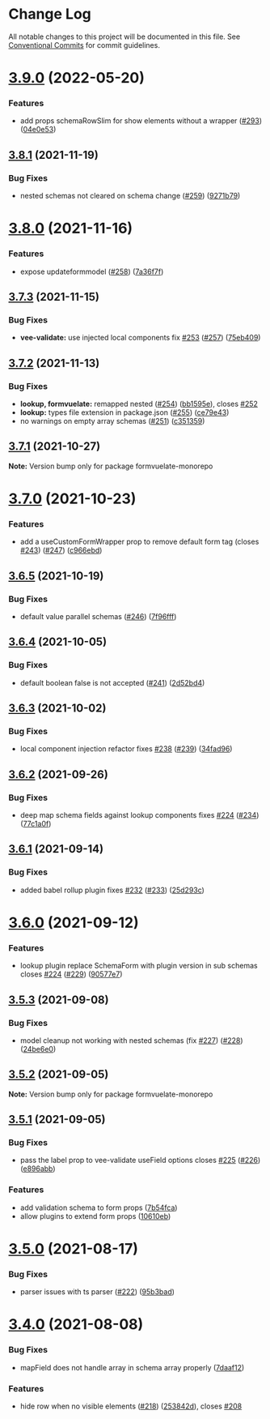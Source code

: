 # Change Log

All notable changes to this project will be documented in this file.
See [Conventional Commits](https://conventionalcommits.org) for commit guidelines.

# [3.9.0](https://github.com/FormVueLate/formvuelate/compare/v3.8.1...v3.9.0) (2022-05-20)


### Features

* add props schemaRowSlim for show elements without a wrapper ([#293](https://github.com/FormVueLate/formvuelate/issues/293)) ([04e0e53](https://github.com/FormVueLate/formvuelate/commit/04e0e532c9f9e65d3b2f8480a70d3f591572b049))





## [3.8.1](https://github.com/FormVueLate/formvuelate/compare/v3.8.0...v3.8.1) (2021-11-19)


### Bug Fixes

* nested schemas not cleared on schema change ([#259](https://github.com/FormVueLate/formvuelate/issues/259)) ([9271b79](https://github.com/FormVueLate/formvuelate/commit/9271b7935d43080c211d0a6e149b8f2ee6f95580))





# [3.8.0](https://github.com/FormVueLate/formvuelate/compare/v3.7.3...v3.8.0) (2021-11-16)


### Features

* expose updateformmodel ([#258](https://github.com/FormVueLate/formvuelate/issues/258)) ([7a36f7f](https://github.com/FormVueLate/formvuelate/commit/7a36f7f5b7c69bbcaa89efb0c1c2a685f0788c55))





## [3.7.3](https://github.com/FormVueLate/formvuelate/compare/v3.7.2...v3.7.3) (2021-11-15)


### Bug Fixes

* **vee-validate:** use injected local components fix [#253](https://github.com/FormVueLate/formvuelate/issues/253) ([#257](https://github.com/FormVueLate/formvuelate/issues/257)) ([75eb409](https://github.com/FormVueLate/formvuelate/commit/75eb4091cfffc611f5cd5eaed70334939571e66f))





## [3.7.2](https://github.com/FormVueLate/formvuelate/compare/v3.7.1...v3.7.2) (2021-11-13)


### Bug Fixes

* **lookup, formvuelate:** remapped nested ([#254](https://github.com/FormVueLate/formvuelate/issues/254)) ([bb1595e](https://github.com/FormVueLate/formvuelate/commit/bb1595e1e6d5bc18bd1c10cdff13daae6da14d5e)), closes [#252](https://github.com/FormVueLate/formvuelate/issues/252)
* **lookup:** types file extension in package.json ([#255](https://github.com/FormVueLate/formvuelate/issues/255)) ([ce79e43](https://github.com/FormVueLate/formvuelate/commit/ce79e431cd6520d56f378319b2b8fbafd77f8f38))
* no warnings on empty array schemas ([#251](https://github.com/FormVueLate/formvuelate/issues/251)) ([c351359](https://github.com/FormVueLate/formvuelate/commit/c351359a47f2681c9cff202a83d84e0e410d7f67))





## [3.7.1](https://github.com/formvuelate/formvuelate/compare/v3.7.0...v3.7.1) (2021-10-27)

**Note:** Version bump only for package formvuelate-monorepo





# [3.7.0](https://github.com/FormVueLate/formvuelate/compare/v3.6.5...v3.7.0) (2021-10-23)


### Features

* add a useCustomFormWrapper prop to remove default form tag (closes [#243](https://github.com/FormVueLate/formvuelate/issues/243)) ([#247](https://github.com/FormVueLate/formvuelate/issues/247)) ([c966ebd](https://github.com/FormVueLate/formvuelate/commit/c966ebd9c6050e88eb224e003faa66e24f4fe218))





## [3.6.5](https://github.com/FormVueLate/formvuelate/compare/v3.6.4...v3.6.5) (2021-10-19)


### Bug Fixes

* default value parallel schemas ([#246](https://github.com/FormVueLate/formvuelate/issues/246)) ([7f96fff](https://github.com/FormVueLate/formvuelate/commit/7f96fff4bceb557047ed64f086f6e0499676ac4c))





## [3.6.4](https://github.com/FormVueLate/formvuelate/compare/v3.6.3...v3.6.4) (2021-10-05)


### Bug Fixes

* default boolean false is not accepted ([#241](https://github.com/FormVueLate/formvuelate/issues/241)) ([2d52bd4](https://github.com/FormVueLate/formvuelate/commit/2d52bd4f3fb3810f8e4f05f460c0591afc1490a7))





## [3.6.3](https://github.com/FormVueLate/formvuelate/compare/v3.6.2...v3.6.3) (2021-10-02)


### Bug Fixes

* local component injection refactor fixes [#238](https://github.com/FormVueLate/formvuelate/issues/238) ([#239](https://github.com/FormVueLate/formvuelate/issues/239)) ([34fad96](https://github.com/FormVueLate/formvuelate/commit/34fad96569a99e109680828934ce8d51624dd6ec))





## [3.6.2](https://github.com/FormVueLate/formvuelate/compare/v3.6.1...v3.6.2) (2021-09-26)


### Bug Fixes

* deep map schema fields against lookup components fixes [#224](https://github.com/FormVueLate/formvuelate/issues/224) ([#234](https://github.com/FormVueLate/formvuelate/issues/234)) ([77c1a0f](https://github.com/FormVueLate/formvuelate/commit/77c1a0f0e86b2b0ce48886cef4ce5f920dd34ba2))





## [3.6.1](https://github.com/FormVueLate/formvuelate/compare/v3.6.0...v3.6.1) (2021-09-14)


### Bug Fixes

* added babel rollup plugin fixes [#232](https://github.com/FormVueLate/formvuelate/issues/232) ([#233](https://github.com/FormVueLate/formvuelate/issues/233)) ([25d293c](https://github.com/FormVueLate/formvuelate/commit/25d293c4195fc431e1cd48ed38e1605494a8bcd0))





# [3.6.0](https://github.com/FormVueLate/formvuelate/compare/v3.5.3...v3.6.0) (2021-09-12)


### Features

* lookup plugin replace SchemaForm with plugin version in sub schemas closes [#224](https://github.com/FormVueLate/formvuelate/issues/224) ([#229](https://github.com/FormVueLate/formvuelate/issues/229)) ([90577e7](https://github.com/FormVueLate/formvuelate/commit/90577e7662f211d69cc6c3126142f154c3d9be12))





## [3.5.3](https://github.com/FormVueLate/formvuelate/compare/v3.5.2...v3.5.3) (2021-09-08)


### Bug Fixes

* model cleanup not working with nested schemas (fix [#227](https://github.com/FormVueLate/formvuelate/issues/227)) ([#228](https://github.com/FormVueLate/formvuelate/issues/228)) ([24be6e0](https://github.com/FormVueLate/formvuelate/commit/24be6e0bd09b3a946f02f4e69a5cb3679342832d))





## [3.5.2](https://github.com/FormVueLate/formvuelate/compare/v3.5.1...v3.5.2) (2021-09-05)

**Note:** Version bump only for package formvuelate-monorepo





## [3.5.1](https://github.com/FormVueLate/formvuelate/compare/v3.5.0...v3.5.1) (2021-09-05)


### Bug Fixes

* pass the label prop to vee-validate useField options closes [#225](https://github.com/FormVueLate/formvuelate/issues/225) ([#226](https://github.com/FormVueLate/formvuelate/issues/226)) ([e896abb](https://github.com/FormVueLate/formvuelate/commit/e896abbbd3feaebe758b0c96a899808a6f29af51))


### Features

* add validation schema to form props ([7b54fca](https://github.com/FormVueLate/formvuelate/commit/7b54fca71cc5e87eb79e3169f70a110121eb9631))
* allow plugins to extend form props ([10610eb](https://github.com/FormVueLate/formvuelate/commit/10610ebcfc2806df2e310c048ea503424a343985))





# [3.5.0](https://github.com/FormVueLate/formvuelate/compare/v3.4.0...v3.5.0) (2021-08-17)


### Bug Fixes

* parser issues with ts parser ([#222](https://github.com/FormVueLate/formvuelate/issues/222)) ([95b3bad](https://github.com/FormVueLate/formvuelate/commit/95b3bad58a1b2b83f0decd5e26fd5b530baa37e9))





# [3.4.0](https://github.com/FormVueLate/formvuelate/compare/v3.3.2...v3.4.0) (2021-08-08)


### Bug Fixes

* mapField does not handle array in schema array properly ([7daaf12](https://github.com/FormVueLate/formvuelate/commit/7daaf12acf00d0b0ef85588403e6bb6cbd662289))


### Features

* hide row when no visible elements ([#218](https://github.com/FormVueLate/formvuelate/issues/218)) ([253842d](https://github.com/FormVueLate/formvuelate/commit/253842d70ab236d7bff59cc4b8c9c70847825afd)), closes [#208](https://github.com/FormVueLate/formvuelate/issues/208)
